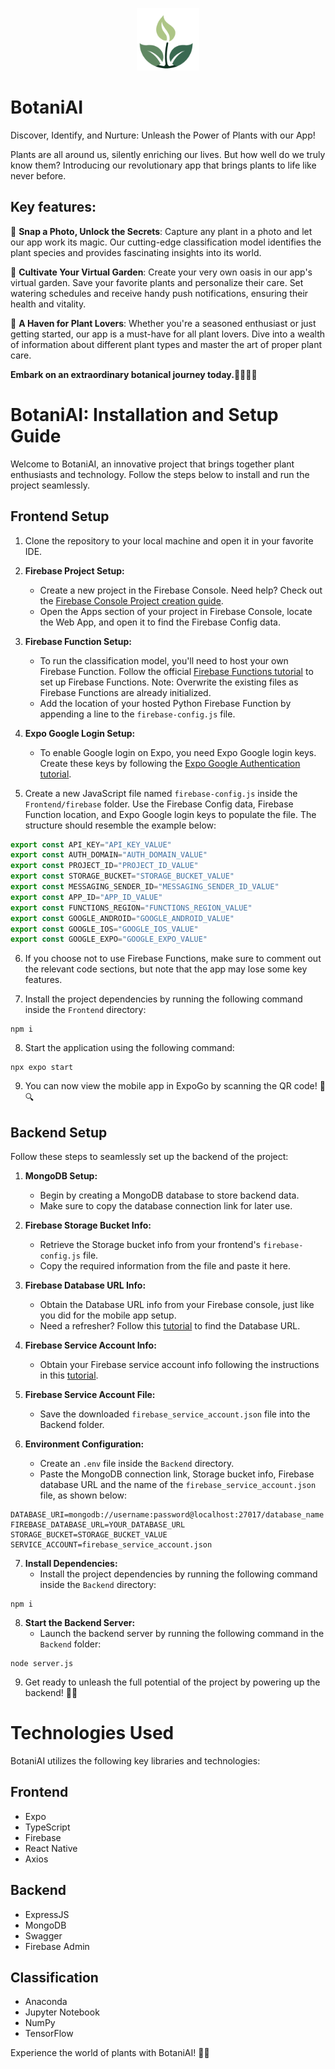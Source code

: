 <p align="center">
    <img src="Documentation/Images/logo.png" width="100" height="100" />
</p>

# BotaniAI

Discover, Identify, and Nurture: Unleash the Power of Plants with our App!

Plants are all around us, silently enriching our lives. But how well do we truly know them? Introducing our
revolutionary app that brings plants to life like never before.

## Key features:
🌿 **Snap a Photo, Unlock the Secrets**: Capture any plant in a photo and let our app work its magic. Our cutting-edge
classification model identifies the plant species and provides fascinating insights into its world.

🌱 **Cultivate Your Virtual Garden**: Create your very own oasis in our app's virtual garden. Save your favorite plants and
personalize their care. Set watering schedules and receive handy push notifications, ensuring their health and vitality.

🌸 **A Haven for Plant Lovers**: Whether you're a seasoned enthusiast or just getting started, our app is a must-have for all
plant lovers. Dive into a wealth of information about different plant types and master the art of proper plant care.

**Embark on an extraordinary botanical journey today.🌿🌱🚀✨**

# BotaniAI: Installation and Setup Guide

Welcome to BotaniAI, an innovative project that brings together plant enthusiasts and technology. Follow the steps below to install and run the project seamlessly.

## Frontend Setup

1. Clone the repository to your local machine and open it in your favorite IDE.

2. **Firebase Project Setup:**
    - Create a new project in the Firebase Console. Need help? Check out the [Firebase Console Project creation guide](https://firebase.google.com/docs/web/setup).
    - Open the Apps section of your project in Firebase Console, locate the Web App, and open it to find the Firebase Config data.

3. **Firebase Function Setup:**
    - To run the classification model, you'll need to host your own Firebase Function. Follow the official [Firebase Functions tutorial](https://firebase.google.com/docs/functions/get-started?gen=2nd) to set up Firebase Functions. Note: Overwrite the existing files as Firebase Functions are already initialized.
    - Add the location of your hosted Python Firebase Function by appending a line to the `firebase-config.js` file.

4. **Expo Google Login Setup:**
    - To enable Google login on Expo, you need Expo Google login keys. Create these keys by following the [Expo Google Authentication tutorial](https://docs.expo.dev/guides/google-authentication/).

5. Create a new JavaScript file named `firebase-config.js` inside the `Frontend/firebase` folder. Use the Firebase Config data, Firebase Function location, and Expo Google login keys to populate the file. The structure should resemble the example below:
```js
export const API_KEY="API_KEY_VALUE"
export const AUTH_DOMAIN="AUTH_DOMAIN_VALUE"
export const PROJECT_ID="PROJECT_ID_VALUE"
export const STORAGE_BUCKET="STORAGE_BUCKET_VALUE"
export const MESSAGING_SENDER_ID="MESSAGING_SENDER_ID_VALUE"
export const APP_ID="APP_ID_VALUE"
export const FUNCTIONS_REGION="FUNCTIONS_REGION_VALUE"
export const GOOGLE_ANDROID="GOOGLE_ANDROID_VALUE"
export const GOOGLE_IOS="GOOGLE_IOS_VALUE"
export const GOOGLE_EXPO="GOOGLE_EXPO_VALUE"
```

6. If you choose not to use Firebase Functions, make sure to comment out the relevant code sections, but note that the app may lose some key features.

7. Install the project dependencies by running the following command inside the `Frontend` directory:
```
npm i
```

8. Start the application using the following command:
```
npx expo start
```

9. You can now view the mobile app in ExpoGo by scanning the QR code! 📱🔍

## Backend Setup

Follow these steps to seamlessly set up the backend of the project:

1. **MongoDB Setup:**
   - Begin by creating a MongoDB database to store backend data.
   - Make sure to copy the database connection link for later use.

2. **Firebase Storage Bucket Info:**
   - Retrieve the Storage bucket info from your frontend's `firebase-config.js` file.
   - Copy the required information from the file and paste it here.

3. **Firebase Database URL Info:**
   - Obtain the Database URL info from your Firebase console, just like you did for the mobile app setup.
   - Need a refresher? Follow this [tutorial](https://firebase.google.com/docs/web/setup) to find the Database URL.

4. **Firebase Service Account Info:**
   - Obtain your Firebase service account info following the instructions in this [tutorial](https://firebase.google.com/docs/admin/setup#initialize_the_sdk_in_non-google_environments).

5. **Firebase Service Account File:**
   - Save the downloaded `firebase_service_account.json` file into the Backend folder.

6. **Environment Configuration:**
   - Create an `.env` file inside the `Backend` directory.
   - Paste the MongoDB connection link, Storage bucket info, Firebase database URL and the name of the `firebase_service_account.json` file, as shown below:
```
DATABASE_URI=mongodb://username:password@localhost:27017/database_name
FIREBASE_DATABASE_URL=YOUR_DATABASE_URL
STORAGE_BUCKET=STORAGE_BUCKET_VALUE
SERVICE_ACCOUNT=firebase_service_account.json
```

7. **Install Dependencies:**
   - Install the project dependencies by running the following command inside the `Backend` directory:
```
npm i
```

8. **Start the Backend Server:**
   - Launch the backend server by running the following command in the `Backend` folder:
```
node server.js
```

9. Get ready to unleash the full potential of the project by powering up the backend! 🚀✨

# Technologies Used

BotaniAI utilizes the following key libraries and technologies:

## Frontend
- Expo
- TypeScript
- Firebase
- React Native
- Axios

## Backend
- ExpressJS
- MongoDB
- Swagger
- Firebase Admin

## Classification
- Anaconda
- Jupyter Notebook
- NumPy
- TensorFlow

Experience the world of plants with BotaniAI! 🌿✨